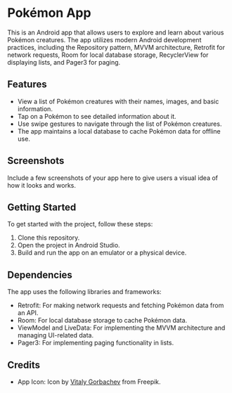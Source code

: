 # Pokémon App

This is an Android app that allows users to explore and learn about various Pokémon creatures. The app utilizes modern Android development practices, including the Repository pattern, MVVM architecture, Retrofit for network requests, Room for local database storage, RecyclerView for displaying lists, and Pager3 for paging.

## Features

- View a list of Pokémon creatures with their names, images, and basic information.
- Tap on a Pokémon to see detailed information about it.
- Use swipe gestures to navigate through the list of Pokémon creatures.
- The app maintains a local database to cache Pokémon data for offline use.

## Screenshots

Include a few screenshots of your app here to give users a visual idea of how it looks and works.

## Getting Started

To get started with the project, follow these steps:

1. Clone this repository.
2. Open the project in Android Studio.
3. Build and run the app on an emulator or a physical device.

## Dependencies

The app uses the following libraries and frameworks:

- Retrofit: For making network requests and fetching Pokémon data from an API.
- Room: For local database storage to cache Pokémon data.
- ViewModel and LiveData: For implementing the MVVM architecture and managing UI-related data.
- Pager3: For implementing paging functionality in lists.



## Credits

- App Icon: Icon by [Vitaly Gorbachev](https://www.freepik.com/search?format=search&last_filter=query&last_value=pokemon&query=pokemon&type=icon) from Freepik.
